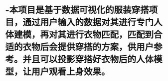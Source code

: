 # -本项目是基于数据可视化的服装穿搭项目，通过用户输入的数据对其进行专门人体建模，再对其进行衣物匹配，匹配到合适的衣物后会提供穿搭的方案，供用户参考。并且可以投影穿搭好衣物后的人体模型，让用户观看上身效果。
